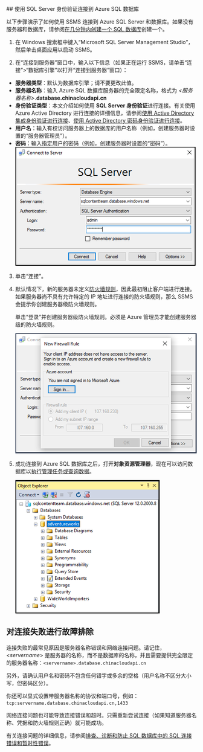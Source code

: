 

##<a name="connect-to-azure-sql-database-using-a-server-level-principal-login"></a> 使用 SQL Server 身份验证连接到 Azure SQL 数据库

以下步骤演示了如何使用 SSMS 连接到 Azure SQL Server 和数据库。如果没有服务器和数据库，请参阅[在几分钟内创建一个 SQL 数据库](/documentation/articles/sql-database-get-started/)创建一个。


1. 在 Windows 搜索框中键入“Microsoft SQL Server Management Studio”，然后单击桌面应用以启动 SSMS。

2. 在“连接到服务器”窗口中，输入以下信息（如果正在运行 SSMS，请单击“连接”>“数据库引擎”以打开“连接到服务器”窗口）：

 - **服务器类型**：默认为数据库引擎；请不要更改此值。
 - **服务器名称**：输入 Azure SQL 数据库服务器的完全限定名称，格式为 *&lt;服务器名称>*.**database.chinacloudapi.cn**
 - **身份验证类型**：本文介绍如何使用 **SQL Server 身份验证**进行连接。有关使用 Azure Active Directory 进行连接的详细信息，请参阅[使用 Active Directory 集成身份验证进行连接](/documentation/articles/sql-database-aad-authentication/#connect-using-active-directory-integrated-authentication)、[使用 Active Directory 密码身份验证进行连接](/documentation/articles/sql-database-aad-authentication/#connect-using-active-directory-password-authentication)。
 - **用户名**：输入有权访问服务器上的数据库的用户名称（例如，创建服务器时设置的“服务器管理员”）。
 - **密码**：输入指定用户的密码（例如，创建服务器时设置的“密码”）。
   ![SQL Server Management Studio：连接到 SQL 数据库服务器](./media/sql-database-sql-server-management-studio-connect-server-principal/connect.png)  


3. 单击“连接”。
 
4. 默认情况下，新的服务器未定义[防火墙规则](/documentation/articles/sql-database-firewall-configure/)，因此最初阻止客户端进行连接。如果服务器尚不具有允许特定的 IP 地址进行连接的防火墙规则，那么 SSMS 会提示你创建服务器级防火墙规则。

	单击“登录”并创建服务器级防火墙规则。必须是 Azure 管理员才能创建服务器级的防火墙规则。

	![SQL Server Management Studio：连接到 SQL 数据库服务器](./media/sql-database-sql-server-management-studio-connect-server-principal/newfirewallrule.png)  

 

5. 成功连接到 Azure SQL 数据库之后，打开**对象资源管理器**，现在可以访问数据库以[执行管理任务或查询数据](/documentation/articles/sql-database-manage-azure-ssms/)。
 
     ![新的服务器级防火墙](./media/sql-database-sql-server-management-studio-connect-server-principal/connect-server-principal-5.png)  

 
     
## 对连接失败进行故障排除

连接失败的最常见原因是服务器名称错误和网络连接问题。请记住，<*servername*> 是服务器的名称，而不是数据库的名称，并且需要提供完全限定的服务器名称：`<servername>.database.chinacloudapi.cn`

另外，请确认用户名和密码不包含任何错字或多余的空格（用户名称不区分大小写，但密码区分）。

你还可以显式设置带服务器名称的协议和端口号，例如：`tcp:servername.database.chinacloudapi.cn,1433`

网络连接问题也可能导致连接错误和超时。只需重新尝试连接（如果知道服务器名称、凭据和防火墙规则正确）就可能成功。

有关连接问题的详细信息，请参阅[排查、诊断和防止 SQL 数据库中的 SQL 连接错误和暂时性错误](/documentation/articles/sql-database-connectivity-issues/)。

<!---HONumber=Mooncake_1024_2016-->